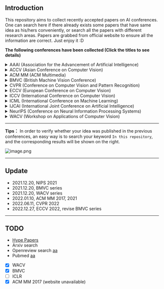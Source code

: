 ## Introduction



This repository aims to collect recently accepted papers on AI conferences. One can search here if there already exists some papers that have same idea as his/hers conveniently, or search all the papers with different research areas. Papers are grabbed from official website to ensure all the information are correct. Just enjoy it :D



**The following conferences have been collected (Click the titles to see details)**





<details>
    <summary> AAAI (Association for the Advancement of Artificial Intelligence) </summary>
    <pre>
    <a href='AAAI/AAAI-18-Accepted-Paper-List.Web_.pdf'>AAAI 2016</a>
    <a href='AAAI/aaai17accepted-papers.pdf'>AAAI 2017</a> 
    <a href='AAAI/AAAI-18-Accepted-Paper-List.Web_.pdf'>AAAI 2018</a> 
    <a href='AAAI/AAAI-19_Accepted_Papers.pdf'>AAAI 2019</a> 
    <a href='AAAI/AAAI-20-Accepted-Paper-List.pdf'>AAAI 2020</a> 
    <a href='AAAI/AAAI-21_Accepted-Paper-List.Main_.Technical.Track__2.pdf'>AAAI 2021</a></pre> 
</details>

<details>
    <summary> ACCV (Asian Conference on Computer Vision) </summary>
    <pre>
    <a href='ACCV/accv2020.md'>ACCV 2020</a></pre> 
</details>

<details>
    <summary> ACM MM (ACM Multimedia) </summary>
    <pre>
    <a href='ACM%20MM/acmmm2016.md'>ACM MM 2016</a>
    <a href='ACM%20MM/acmmm2017.md'>ACM MM 2017</a>
    <a href='ACM%20MM/acmmm2018.md'>ACM MM 2018</a> 
    <a href='ACM%20MM/acmmm2019.md'>ACM MM 2019</a> 
    <a href='ACM%20MM/acmmm2020.md'>ACM MM 2020</a>
    <a href='ACM%20MM/acmmm2021.md'>ACM MM 2021</a></pre>      
</details>

<details>
    <summary> BMVC (British Machine Vision Conference) </summary>
    <pre>
    <a href='BMVC/bmvc2016.md'>BMVC 2016</a>
    <a href='BMVC/bmvc2017.md'>BMVC 2017</a> 
    <a href='BMVC/bmvc2018.md'>BMVC 2018</a> 
    <a href='BMVC/bmvc2019.md'>BMVC 2019</a>
    <a href='BMVC/bmvc2020.md'>BMVC 2020</a>
    <a href='BMVC/bmvc2021.md'>BMVC 2021</a></pre>      
</details>

<details>
    <summary> CVPR (Conference on Computer Vision and Pattern Recognition) </summary>
    <pre>
    <a href='CVPR/cvpr2013.md'>CVPR 2013</a>
    <a href='CVPR/cvpr2014.md'>CVPR 2014</a> 
    <a href='CVPR/cvpr2015.md'>CVPR 2015</a> 
    <a href='CVPR/cvpr2016.md'>CVPR 2016</a> 
    <a href='CVPR/cvpr2017.md'>CVPR 2017</a> 
    <a href='CVPR/cvpr2018.md'>CVPR 2018</a> 
    <a href='CVPR/cvpr2019.md'>CVPR 2019</a> 
    <a href='CVPR/cvpr2020.md'>CVPR 2020</a> 
    <a href='CVPR/cvpr2021.md'>CVPR 2021</a>
    <a href='CVPR/cvpr2022.md'>CVPR 2022</a></pre>
</details>

<details>
    <summary> ECCV (European Conference on Computer Vision) </summary>
    <pre>
    <a href='ECCV/eccv2018.md'>ECCV 2018</a>
    <a href='ECCV/eccv2020.md'>ECCV 2020</a>
    <a href='ECCV/eccv2022.md'>ECCV 2022</a></pre>
</details>

<details>
    <summary> ICCV (International Conference on Computer Vision) </summary>
    <pre>
    <a href='ICCV/iccv2013.md'>ICCV 2013</a>
    <a href='ICCV/iccv2015.md'>ICCV 2015</a>
    <a href='ICCV/iccv2017.md'>ICCV 2017</a>
    <a href='ICCV/iccv2019.md'>ICCV 2019</a>
    <a href='ICCV/iccv2021.md'>ICCV 2021</a></pre>
</details>

<details>
    <summary> ICML (International Conference on Machine Learning) </summary>
    <pre>
    <a href='ICML/icml2013.md'>ICML 2013</a>
    <a href='ICML/icml2014.md'>ICML 2014</a>
    <a href='ICML/icml2015.md'>ICML 2015</a>
    <a href='ICML/icml2016.md'>ICML 2016</a>
    <a href='ICML/icml2017.md'>ICML 2017</a>
    <a href='ICML/icml2018.md'>ICML 2018</a>
    <a href='ICML/icml2019.md'>ICML 2019</a>
    <a href='ICML/icml2020.md'>ICML 2020</a>
    <a href='ICML/icml2021.md'>ICML 2021</a></pre>    
</details>

<details>
    <summary> IJCAI (International Joint Conference on Artificial Intelligence) </summary>
    <pre>
    <a href='IJCAI/ijcai2015.md'>IJCAI 2015</a>
    <a href='IJCAI/ijcai2016.md'>IJCAI 2016</a>
    <a href='IJCAI/ijcai2017.md'>IJCAI 2017</a>
    <a href='IJCAI/ijcai2018.md'>IJCAI 2018</a>
    <a href='IJCAI/ijcai2019.md'>IJCAI 2019</a>
    <a href='IJCAI/ijcai2020.md'>IJCAI 2020</a>
    <a href='IJCAI/ijcai2021.md'>IJCAI 2021</a></pre>
</details>

<details>
    <summary> NeurIPS (Conference on Neural Information Processing Systems) </summary>
    <pre>
    <a href='NeurIPS/'>NeurIPS 1987-2010</a>
    <a href='NeurIPS/nips2011.md'>NeurIPS 2011</a>
    <a href='NeurIPS/nips2012.md'>NeurIPS 2012</a>
    <a href='NeurIPS/nips2013.md'>NeurIPS 2013</a>
    <a href='NeurIPS/nips2014.md'>NeurIPS 2014</a>
    <a href='NeurIPS/nips2015.md'>NeurIPS 2015</a>
    <a href='NeurIPS/nips2016.md'>NeurIPS 2016</a>
    <a href='NeurIPS/nips2017.md'>NeurIPS 2017</a>
    <a href='NeurIPS/nips2018.md'>NeurIPS 2018</a>
    <a href='NeurIPS/nips2019.md'>NeurIPS 2019</a>
    <a href='NeurIPS/nips2020.md'>NeurIPS 2020</a>
    <a href='NeurIPS/nips2021.md'>NeurIPS 2021</a></pre>
</details>

<details>
    <summary> WACV (Workshop on Applications of Computer Vision) </summary>
    <pre>
    <a href='WACV/wacv2020.md'>WACV 2020</a>
    <a href='WACV/wacv2021.md'>WACV 2021</a></pre>
</details>


---


**Tips：** In order to verify whether your idea was published in the previous conferences, an easy way is to search your keyword `In this repository`, and the corresponding results will be shown on the right.





![image.png](https://i.loli.net/2021/10/18/xsgRYb1u7h6dV3p.png)




---

## Update
 
- 2021.12.20, NIPS 2021
- 2021.12.20, BMVC series
- 2021.12.20, WACV series
- 2022.01.10, ACM MM 2017, 2021
- 2022.06.11, CVPR 2022
- 2022.12.27, ECCV 2022, revise BMVC series
---

## TODO

- [Hype Papers](https://papers.labml.ai/papers/recent/)
- Arxiv search 
- Openreview search [aa](https://docs.openreview.net/how-to-guides/data-retrieval-and-modification/how-to-loop-through-accepted-papers-and-print-the-authors-and-their-affiliations)
- Pubmed [aa](https://github.com/gijswobben/pymed)

- [x] WACV
- [x] BMVC
- [ ] ICLR
- [x] ACM MM 2017 (website unavailable)
